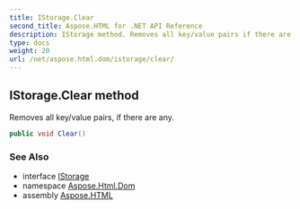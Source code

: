 ```yaml
---
title: IStorage.Clear
second_title: Aspose.HTML for .NET API Reference
description: IStorage method. Removes all key/value pairs if there are any
type: docs
weight: 20
url: /net/aspose.html.dom/istorage/clear/
---
```

## IStorage.Clear method

Removes all key/value pairs, if there are any.

```csharp
public void Clear()
```

### See Also

* interface [IStorage](../)
* namespace [Aspose.Html.Dom](../../../aspose.html.dom/)
* assembly [Aspose.HTML](../../../)
